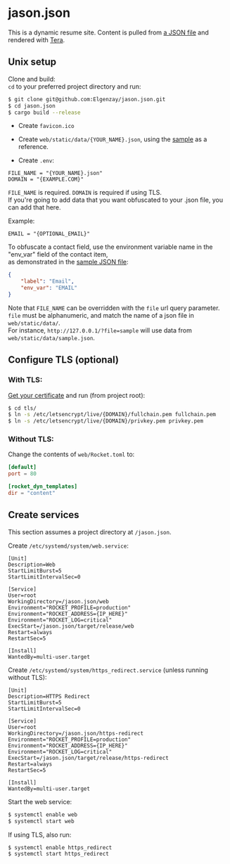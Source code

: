 # jason.json

This is a dynamic resume site. Content is pulled from [a JSON file](https://github.com/Elgenzay/jason.json/blob/main/web/static/data/sample.json) and rendered with [Tera](https://crates.io/crates/tera).


## Unix setup
Clone and build:  
`cd` to your preferred project directory and run:
```sh
$ git clone git@github.com:Elgenzay/jason.json.git
$ cd jason.json
$ cargo build --release
```

- Create `favicon.ico`
- Create `web/static/data/{YOUR_NAME}.json`, using the [sample](https://github.com/Elgenzay/jason.json/blob/main/web/static/data/sample.json) as a reference.


- Create `.env`:
```env
FILE_NAME = "{YOUR_NAME}.json"
DOMAIN = "{EXAMPLE.COM}"
```
`FILE_NAME` is required. `DOMAIN` is required if using TLS.  
If you're going to add data that you want obfuscated to your .json file, you can add that here.

Example:
```env
EMAIL = "{OPTIONAL_EMAIL}"
```
To obfuscate a contact field, use the environment variable name in the "env_var" field of the contact item,  
as demonstrated in the [sample JSON file](https://github.com/Elgenzay/jason.json/blob/main/web/static/data/sample.json):
```JSON
{
	"label": "Email",
	"env_var": "EMAIL"
}
```
Note that `FILE_NAME` can be overridden with the `file` url query parameter.  
`file` must be alphanumeric, and match the name of a json file in `web/static/data/`.  
For instance, `http://127.0.0.1/?file=sample` will use data from `web/static/data/sample.json`.

## Configure TLS (optional)

### With TLS:

[Get your certificate](https://certbot.eff.org/) and run (from project root):
```sh
$ cd tls/
$ ln -s /etc/letsencrypt/live/{DOMAIN}/fullchain.pem fullchain.pem
$ ln -s /etc/letsencrypt/live/{DOMAIN}/privkey.pem privkey.pem
```

### Without TLS:
Change the contents of `web/Rocket.toml` to:

```toml
[default]
port = 80

[rocket_dyn_templates]
dir = "content"
```


## Create services
This section assumes a project directory at `/jason.json`.

Create `/etc/systemd/system/web.service`:
```
[Unit]
Description=Web
StartLimitBurst=5
StartLimitIntervalSec=0

[Service]
User=root
WorkingDirectory=/jason.json/web
Environment="ROCKET_PROFILE=production"
Environment="ROCKET_ADDRESS={IP_HERE}"
Environment="ROCKET_LOG=critical"
ExecStart=/jason.json/target/release/web
Restart=always
RestartSec=5

[Install]
WantedBy=multi-user.target
```


Create `/etc/systemd/system/https_redirect.service` (unless running without TLS):
```
[Unit]
Description=HTTPS Redirect
StartLimitBurst=5
StartLimitIntervalSec=0

[Service]
User=root
WorkingDirectory=/jason.json/https-redirect
Environment="ROCKET_PROFILE=production"
Environment="ROCKET_ADDRESS={IP_HERE}"
Environment="ROCKET_LOG=critical"
ExecStart=/jason.json/target/release/https-redirect
Restart=always
RestartSec=5

[Install]
WantedBy=multi-user.target
```

Start the web service:
```sh
$ systemctl enable web
$ systemctl start web
```

If using TLS, also run:
```sh
$ systemctl enable https_redirect
$ systemctl start https_redirect
```
